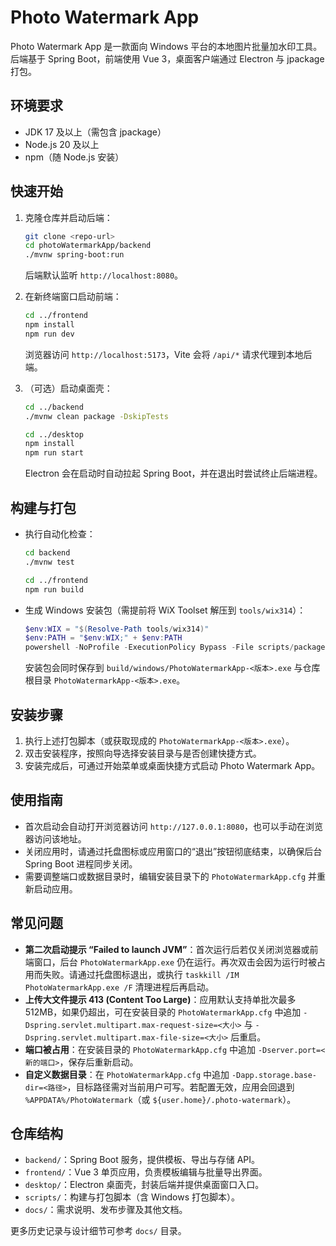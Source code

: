 # Photo Watermark App

Photo Watermark App 是一款面向 Windows 平台的本地图片批量加水印工具。后端基于 Spring Boot，前端使用 Vue 3，桌面客户端通过 Electron 与 jpackage 打包。

## 环境要求

- JDK 17 及以上（需包含 jpackage）
- Node.js 20 及以上
- npm（随 Node.js 安装）

## 快速开始

1. 克隆仓库并启动后端：
   ```bash
   git clone <repo-url>
   cd photoWatermarkApp/backend
   ./mvnw spring-boot:run
   ```
   后端默认监听 `http://localhost:8080`。

2. 在新终端窗口启动前端：
   ```bash
   cd ../frontend
   npm install
   npm run dev
   ```
   浏览器访问 `http://localhost:5173`，Vite 会将 `/api/*` 请求代理到本地后端。

3. （可选）启动桌面壳：
   ```bash
   cd ../backend
   ./mvnw clean package -DskipTests

   cd ../desktop
   npm install
   npm run start
   ```
   Electron 会在启动时自动拉起 Spring Boot，并在退出时尝试终止后端进程。

## 构建与打包

- 执行自动化检查：
  ```bash
  cd backend
  ./mvnw test

  cd ../frontend
  npm run build
  ```

- 生成 Windows 安装包（需提前将 WiX Toolset 解压到 `tools/wix314`）：
  ```powershell
  $env:WIX = "$(Resolve-Path tools/wix314)"
  $env:PATH = "$env:WIX;" + $env:PATH
  powershell -NoProfile -ExecutionPolicy Bypass -File scripts/package-windows.ps1 -AppVersion '1.0.5'
  ```
  安装包会同时保存到 `build/windows/PhotoWatermarkApp-<版本>.exe` 与仓库根目录 `PhotoWatermarkApp-<版本>.exe`。

## 安装步骤

1. 执行上述打包脚本（或获取现成的 `PhotoWatermarkApp-<版本>.exe`）。
2. 双击安装程序，按照向导选择安装目录与是否创建快捷方式。
3. 安装完成后，可通过开始菜单或桌面快捷方式启动 Photo Watermark App。

## 使用指南

- 首次启动会自动打开浏览器访问 `http://127.0.0.1:8080`，也可以手动在浏览器访问该地址。
- 关闭应用时，请通过托盘图标或应用窗口的“退出”按钮彻底结束，以确保后台 Spring Boot 进程同步关闭。
- 需要调整端口或数据目录时，编辑安装目录下的 `PhotoWatermarkApp.cfg` 并重新启动应用。

## 常见问题

- **第二次启动提示 “Failed to launch JVM”**：首次运行后若仅关闭浏览器或前端窗口，后台 `PhotoWatermarkApp.exe` 仍在运行。再次双击会因为运行时被占用而失败。请通过托盘图标退出，或执行 `taskkill /IM PhotoWatermarkApp.exe /F` 清理进程后再启动。
- **上传大文件提示 413 (Content Too Large)**：应用默认支持单批次最多 512MB，如果仍超出，可在安装目录的 `PhotoWatermarkApp.cfg` 中追加 `-Dspring.servlet.multipart.max-request-size=<大小>` 与 `-Dspring.servlet.multipart.max-file-size=<大小>` 后重启。
- **端口被占用**：在安装目录的 `PhotoWatermarkApp.cfg` 中追加 `-Dserver.port=<新的端口>`，保存后重新启动。
- **自定义数据目录**：在 `PhotoWatermarkApp.cfg` 中追加 `-Dapp.storage.base-dir=<路径>`，目标路径需对当前用户可写。若配置无效，应用会回退到 `%APPDATA%/PhotoWatermark`（或 `${user.home}/.photo-watermark`）。

## 仓库结构

- `backend/`：Spring Boot 服务，提供模板、导出与存储 API。
- `frontend/`：Vue 3 单页应用，负责模板编辑与批量导出界面。
- `desktop/`：Electron 桌面壳，封装后端并提供桌面窗口入口。
- `scripts/`：构建与打包脚本（含 Windows 打包脚本）。
- `docs/`：需求说明、发布步骤及其他文档。

更多历史记录与设计细节可参考 `docs/` 目录。
